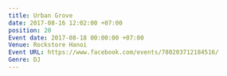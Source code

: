 ```yaml
---
title: Urban Grove
date: 2017-08-16 12:02:00 +07:00
position: 20
Event date: 2017-08-18 00:00:00 +07:00
Venue: Rockstore Hanoi
Event URL: https://www.facebook.com/events/780203712184516/
Genre: DJ
---
```


